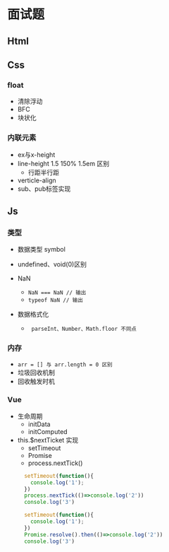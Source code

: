 # 面试题
## Html

## Css
### float
  - 清除浮动
  - BFC
  - 块状化

### 内联元素
  - ex与x-height
  - line-height 1.5 150% 1.5em 区别
    - 行距半行距
  - verticle-align
  - sub、pub标签实现

## Js
### 类型
  - 数据类型 symbol
  - undefined、void(0)区别

  - NaN
    - ``` NaN === NaN // 输出 ```
    - ``` typeof NaN // 输出 ```

  - 数据格式化
    - ``` parseInt、Number、Math.floor 不同点```

### 内存
  - ``` arr = [] 与 arr.length = 0 区别 ```
  - 垃圾回收机制
  - 回收触发时机

### Vue
  - 生命周期 
    - initData
    - initComputed
  - this.$nextTicket 实现
    - setTimeout
    - Promise
    - process.nextTick()
    ``` js
      setTimeout(function(){
        console.log('1');
      })
      process.nextTick(()=>console.log('2'))
      console.log('3')
    ```
    ``` js
      setTimeout(function(){
        console.log('1');
      })
      Promise.resolve().then(()=>console.log('2'))
      console.log('3')
    ```

